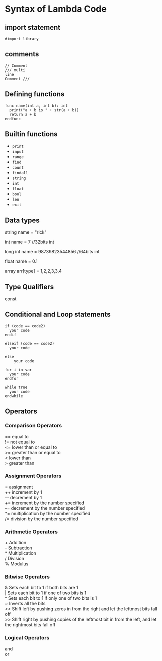 # Syntax of Lambda Code
## import statement
` #import library `

## comments
```
// Comment
/// multi  
line
Comment ///
```
## Defining functions
```
func name(int a, int b): int
  print("a + b is " + str(a + b))
  return a + b
endfunc
```
## Builtin functions
* `print`
* `input` 
* `range`
* `find`
* `count`
* `findall`
* `string`
* `int`
* `float`
* `bool`
* `len`
* `exit`
## Data types
string name = "rick"

int name = 7 //32bits int

long int name = 98739823544856 //64bits int

float name = 0.1

array arr[type] = 1,2,2,3,3,4

## Type Qualifiers
const

## Conditional and Loop statements
```
if (code == code2)
  your code
endif
```
```
elseif (code == code2)
  your code
```
```
else 
    your code
```
```
for i in var
  your code
endfor
```
```
while true
  your code
endwhile
```

## Operators

### Comparison Operators
== equal to<br>
!= not equal to<br>
<= lower than or equal to<br>
\>= greater than or equal to<br>
< lower than <br>
\> greater than <br>

### Assignment Operators
= assignment <br>
++ increment by 1 <br>
-- decrement by 1 <br>
+= increment by the number specified<br>
-= decrement by the number specified<br>
*= multiplication by the number specified<br>
/= division by the number specified<br>

### Arithmetic Operators
\+ Addition<br>
\- Subtraction<br>
\* Multiplication<br>
\/ Division<br>
% Modulus

### Bitwise Operators
& Sets each bit to 1 if both bits are 1<br>
| Sets each bit to 1 if one of two bits is 1<br>
^ Sets each bit to 1 if only one of two bits is 1<br>
~ Inverts all the bits<br>
<< Shift left by pushing zeros in from the right and let the leftmost bits fall off<br>
\>> Shift right by pushing copies of the leftmost bit in from the left, and let the rightmost bits fall off

### Logical Operators
and<br>
or

